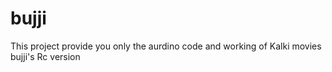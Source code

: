 # bujji
This project provide you only the aurdino code and working of Kalki movies bujji's Rc version
